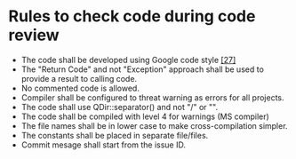 # Rules to check code during code review 

* The code shall be developed using Google code style [[27]](./REFERENCES.md) 
* The "Return Code" and not "Exception" approach shall be used to provide a result to calling code.
* No commented code is allowed.
* Compiler shall be configured to threat warning as errors for all projects.
* The code shall use QDir::separator() and not "/" or "\".
* The code shall be compiled with level 4 for warnings (MS compiler)
* The file names shall be in lower case to make cross-compilation simpler.
* The constants shall be placed in separate file/files.
* Commit mesage shall start from the issue ID.